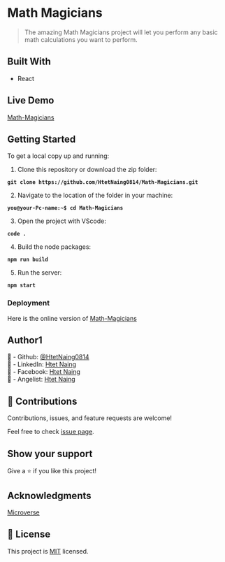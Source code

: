 # Math Magicians

> The amazing Math Magicians project will let you perform any basic
> math calculations you want to perform.

## Built With

- React

## Live Demo

[Math-Magicians](https://htetnaing0814.github.io/Math-Magicians/)

## Getting Started

To get a local copy up and running:

1. Clone this repository or download the zip folder:

**`git clone https://github.com/HtetNaing0814/Math-Magicians.git`**

2. Navigate to the location of the folder in your machine:

**`you@your-Pc-name:~$ cd Math-Magicians`**

3. Open the project with VScode:

**`code .`**

4. Build the node packages:

**`npm run build`**

5. Run the server:

**`npm start`**

### Deployment

Here is the online version of [Math-Magicians](https://htetnaing0814.github.io/Math-Magicians/)

## Author1

👤 - Github: [@HtetNaing0814](https://github.com/HtetNaing0814/)<br>
👤 - LinkedIn: [Htet Naing](https://www.linkedin.com/in/htetnaing0814/)<br>
👤 - Facebook: [Htet Naing](https://www.facebook.com/rexsoul1819)<br>
👤 - Angelist: [Htet Naing](https://angel.co/u/htet-naing-2)<br>

## 🤝 Contributions

Contributions, issues, and feature requests are welcome!

Feel free to check [issue page](https://github.com/HtetNaing0814/Math-Magicians/issues).

## Show your support

Give a ⭐️ if you like this project!

## Acknowledgments

[Microverse](https://bit.ly/MicroverseTN)

## 📝 License

This project is [MIT](./MIT.md) licensed.
